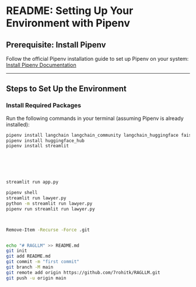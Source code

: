 # README: Setting Up Your Environment with Pipenv

## Prerequisite: Install Pipenv
Follow the official Pipenv installation guide to set up Pipenv on your system:  
[Install Pipenv Documentation](https://pipenv.pypa.io/en/latest/installation.html)

---

## Steps to Set Up the Environment

### Install Required Packages
Run the following commands in your terminal (assuming Pipenv is already installed):

```bash
pipenv install langchain langchain_community langchain_huggingface faiss-cpu pypdf
pipenv install huggingface_hub
pipenv install streamlit






streamlit run app.py

pipenv shell
streamlit run lawyer.py
python -m streamlit run lawyer.py
pipenv run streamlit run lawyer.py



Remove-Item -Recurse -Force .git


echo "# RAGLLM" >> README.md
git init
git add README.md
git commit -m "first commit"
git branch -M main
git remote add origin https://github.com/7rohitk/RAGLLM.git
git push -u origin main